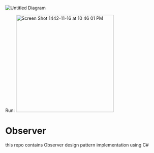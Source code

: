 ![Untitled Diagram](https://user-images.githubusercontent.com/82446110/123524327-1f356000-d6d2-11eb-9658-fcba05e0a540.png)

Run:
<img width="307" alt="Screen Shot 1442-11-16 at 10 46 01 PM" src="https://user-images.githubusercontent.com/82446110/123525796-0b8ef700-d6dc-11eb-8385-d9079994dbab.png">

# Observer
this repo contains Observer design pattern implementation using C#
